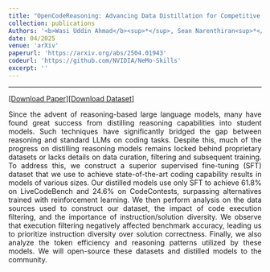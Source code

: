 ```yaml
---
title: "OpenCodeReasoning: Advancing Data Distillation for Competitive Coding"
collection: publications
Authors: '<b>Wasi Uddin Ahmad</b><sup>*</sup>, Sean Narenthiran<sup>*</sup>, Somshubra Majumdar, Aleksander Ficek, Siddhartha Jain, Jocelyn Huang, Vahid Noroozi, and Boris Ginsburg.'
date: 04/2025
venue: 'arXiv'
paperurl: 'https://arxiv.org/abs/2504.01943'
codeurl: 'https://github.com/NVIDIA/NeMo-Skills'
excerpt: ''
---
```

---
<a href='https://arxiv.org/pdf/2504.01943' target="_blank">[Download Paper]</a><a href='https://huggingface.co/datasets/nvidia/OpenCodeReasoning' target="_blank">[Download Dataset]</a>
<p align="justify">
Since the advent of reasoning-based large language models, many have found great success from distilling reasoning capabilities into student models. Such techniques have significantly bridged the gap between reasoning and 
standard LLMs on coding tasks. Despite this, much of the progress on distilling reasoning models remains locked behind proprietary datasets or lacks details on data curation, filtering and subsequent training. To address this, 
we construct a superior supervised fine-tuning (SFT) dataset that we use to achieve state-of-the-art coding capability results in models of various sizes. Our distilled models use only SFT to achieve 61.8% on LiveCodeBench 
and 24.6% on CodeContests, surpassing alternatives trained with reinforcement learning. We then perform analysis on the data sources used to construct our dataset, the impact of code execution filtering, and the importance of 
instruction/solution diversity. We observe that execution filtering negatively affected benchmark accuracy, leading us to prioritize instruction diversity over solution correctness. Finally, we also analyze the token efficiency 
and reasoning patterns utilized by these models. We will open-source these datasets and distilled models to the community.
</p>
